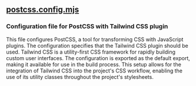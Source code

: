 ## [postcss.config.mjs](postcss.config.mjs)

### Configuration file for PostCSS with Tailwind CSS plugin

This file configures PostCSS, a tool for transforming CSS with JavaScript plugins. The configuration specifies that the Tailwind CSS plugin should be used. Tailwind CSS is a utility-first CSS framework for rapidly building custom user interfaces. The configuration is exported as the default export, making it available for use in the build process. This setup allows for the integration of Tailwind CSS into the project's CSS workflow, enabling the use of its utility classes throughout the project's stylesheets.

